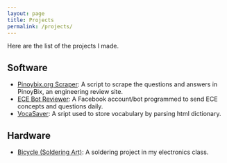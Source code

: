 ```yaml
---
layout: page
title: Projects
permalink: /projects/
---
```


Here are the list of the projects I made.  

## Software
- [Pinoybix.org Scraper](https://github.com/harveylabis/pinoybix-scraper): A script to scrape the questions and answers in PinoyBix, an engineering review site.
- [ECE Bot Reviewer](https://github.com/harveylabis/ECE-bot-review): A Facebook account/bot programmed to send ECE concepts and questions daily.
- [VocaSaver](): A sript used to store vocabulary by parsing html dictionary.

## Hardware
- [Bicycle (Soldering Art)](https://youtu.be/HFavJpBKHKw): A soldering project in my electronics class.
    
